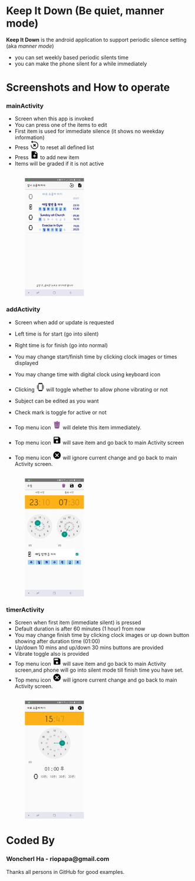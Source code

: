 # Keep It Down (Be quiet, manner mode)
<b>Keep It Down</b> is the android application to support periodic silence setting (aka <i>manner mode</i>)

- you can set weekly based periodic silents time
- you can make the phone silent for a while immediately
<H1>Screenshots and How to operate</H1>

<H3> mainActivity</H3>

- Screen when this app is invoked
- You can press one of the items to edit
- First item is used for immediate silence (it shows no weekday information)
- Press <img src="./app/src/main/res/mipmap-xhdpi/icon_reset.png" width=24 height=24> to reset all defined list
- Press <img src="./app/src/main/res/mipmap-xhdpi/icon_add.png" width=24 height=24> to add new item
- Items will be graded if it is not active

<br>&nbsp;&nbsp;&nbsp;&nbsp;&nbsp;&nbsp;&nbsp;&nbsp;&nbsp;&nbsp;&nbsp;&nbsp;
    <img src="./app/src/main/res/screenshots/mainActivity.jpg" width=160 height=320>

<H3>addActivity</H3>

- Screen when add or update is requested
- Left time is for start (go into silent)
- Right time is for finish (go into normal)
- You may change start/finish time by clicking clock images or times displayed
- You may change time with digital clock using keyboard icon 
- Clicking <img src="./app/src/main/res/mipmap-xhdpi/ic_phone_vibrate.png" width=24 height=24> will toggle whether to allow phone vibrating or not
- Subject can be edited as you want
- Check mark is toggle for active or not
- Top menu icon <img src="./app/src/main/res/mipmap-xhdpi/icon_delete.png" width=24 height=24> will delete this item immediately.
- Top menu icon  <img src="./app/src/main/res/mipmap-xhdpi/icon_save.png" width=24 height=24> will save item and go back to main Activity screen

- Top menu icon  <img src="./app/src/main/res/mipmap-xhdpi/icon_cancel.png" width=24 height=24> will ignore current change and go back to main Activity screen.

<br>&nbsp;&nbsp;&nbsp;&nbsp;&nbsp;&nbsp;&nbsp;&nbsp;&nbsp;&nbsp;&nbsp;&nbsp;
<img src="./app/src/main/res/screenshots/addActivity.jpg" width=160 height=320>


<H3>timerActivity</H3>
 
- Screen when first item (immediate silent) is pressed <br>
- Default duration is after 60 minutes (1 hour) from now
- You may change finish time by clicking clock images or up down button showing after duration time (01:00)
- Up/down 10 mins and up/down 30 mins buttons are provided
- Vibrate toggle also is provided
- Top menu icon  <img src="./app/src/main/res/mipmap-xhdpi/icon_save.png" width=24 height=24> will save item and go back to main Activity screen,and phone will go into silent mode till finish time you have set.
- Top menu icon  <img src="./app/src/main/res/mipmap-xhdpi/icon_cancel.png" width=24 height=24> will ignore current change and go back to main Activity screen.

<br>&nbsp;&nbsp;&nbsp;&nbsp;&nbsp;&nbsp;&nbsp;&nbsp;&nbsp;&nbsp;&nbsp;&nbsp;
<img src="./app/src/main/res/screenshots/timerActivity.jpg" width=160 height=320>

<H1>Coded By</H1>

<H3>Woncherl Ha - riopapa@gmail.com</H3>

Thanks all persons in GitHub for good examples.

